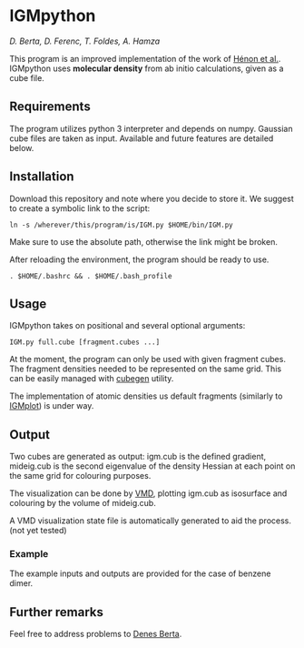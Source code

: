 # IGMpython
*D. Berta, D. Ferenc, T. Foldes, A. Hamza*

This program is an improved implementation of the work of [Hénon et al.](http://dx.doi.org/10.1039/c7cp02110k).
IGMpython uses **molecular density** from ab initio calculations, given as a cube file.

## Requirements
The program utilizes python 3 interpreter and depends on numpy.
Gaussian cube files are taken as input. Available and future
features are detailed below.

## Installation

Download this repository and note where you decide to store it. We suggest to create a
symbolic link to the script: 
```commandline
ln -s /wherever/this/program/is/IGM.py $HOME/bin/IGM.py
```
Make sure to use the absolute path, otherwise the link might be broken.

After reloading the environment, the program should be ready to use.
```commandline
. $HOME/.bashrc && . $HOME/.bash_profile
```

## Usage

IGMpython takes on positional and several optional arguments:
```commandline
IGM.py full.cube [fragment.cubes ...]
```
At the moment, the program can only be used with given fragment cubes. The fragment
densities needed to be represented on the same grid. This can be easily managed with
[cubegen](http://gaussian.com/cubegen/) utility.

The implementation of atomic densities us default fragments (similarly to
[IGMplot](http://kisthelp.univ-reims.fr/igmplot/)) is under way.
## Output

Two cubes are generated as output: igm.cub is the defined gradient, mideig.cub is the
second eigenvalue of the density Hessian at each point on the same grid for colouring
purposes.

The visualization can be done by [VMD](http://www.ks.uiuc.edu/Research/vmd/), plotting
igm.cub as isosurface and colouring by the volume of mideig.cub.

A VMD visualization state file is automatically generated to aid the process. (not yet tested)

### Example
The example inputs and outputs are provided for the case of benzene dimer.

## Further remarks

Feel free to address problems to [Denes Berta](mailto:berta.denes@ttk.mta.hu).
